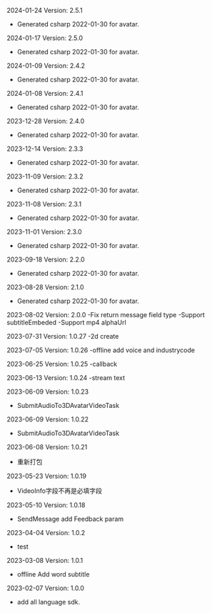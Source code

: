 2024-01-24 Version: 2.5.1
- Generated csharp 2022-01-30 for avatar.

2024-01-17 Version: 2.5.0
- Generated csharp 2022-01-30 for avatar.

2024-01-09 Version: 2.4.2
- Generated csharp 2022-01-30 for avatar.

2024-01-08 Version: 2.4.1
- Generated csharp 2022-01-30 for avatar.

2023-12-28 Version: 2.4.0
- Generated csharp 2022-01-30 for avatar.

2023-12-14 Version: 2.3.3
- Generated csharp 2022-01-30 for avatar.

2023-11-09 Version: 2.3.2
- Generated csharp 2022-01-30 for avatar.

2023-11-08 Version: 2.3.1
- Generated csharp 2022-01-30 for avatar.

2023-11-01 Version: 2.3.0
- Generated csharp 2022-01-30 for avatar.

2023-09-18 Version: 2.2.0
- Generated csharp 2022-01-30 for avatar.

2023-08-28 Version: 2.1.0
- Generated csharp 2022-01-30 for avatar.

2023-08-02 Version: 2.0.0
-Fix return message field type
-Support subtitleEmbeded
-Support mp4 alphaUrl

2023-07-31 Version: 1.0.27
-2d create

2023-07-05 Version: 1.0.26
-offline add voice and industrycode

2023-06-25 Version: 1.0.25
-callback

2023-06-13 Version: 1.0.24
-stream text

2023-06-09 Version: 1.0.23
- SubmitAudioTo3DAvatarVideoTask

2023-06-09 Version: 1.0.22
- SubmitAudioTo3DAvatarVideoTask

2023-06-08 Version: 1.0.21
- 重新打包

2023-05-23 Version: 1.0.19
- VideoInfo字段不再是必填字段

2023-05-10 Version: 1.0.18
- SendMessage add Feedback param

2023-04-04 Version: 1.0.2
- test

2023-03-08 Version: 1.0.1
- offline Add word subtitle

2023-02-07 Version: 1.0.0
- add all language sdk.

